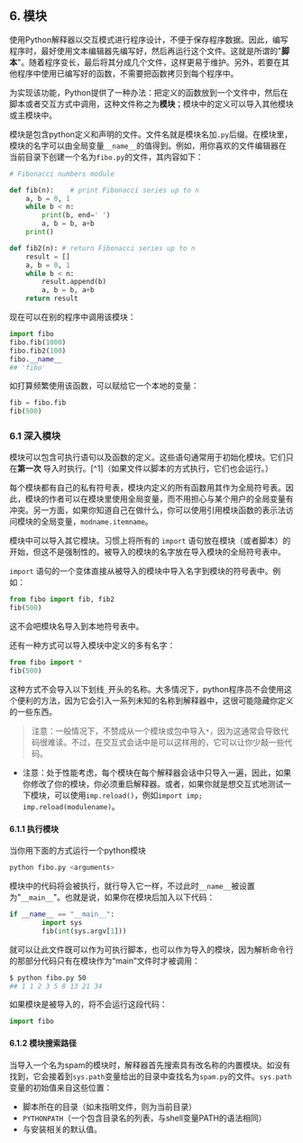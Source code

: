 ## 6. 模块

使用Python解释器以交互模式进行程序设计，不便于保存程序数据。因此，编写程序时，最好使用文本编辑器先编写好，然后再运行这个文件。这就是所谓的"**脚本**"。随着程序变长，最后将其分成几个文件，这样更易于维护。另外，若要在其他程序中使用已编写好的函数，不需要把函数拷贝到每个程序中。

为实现该功能，Python提供了一种办法：把定义的函数放到一个文件中，然后在脚本或者交互方式中调用，这种文件称之为**模块**；模块中的定义可以导入其他模块或主模块中。

模块是包含python定义和声明的文件。文件名就是模块名加`.py`后缀。在模块里，模块的名字可以由全局变量`__name__`的值得到。例如，用你喜欢的文件编辑器在当前目录下创建一个名为`fibo.py`的文件，其内容如下：

```python
# Fibonacci numbers module

def fib(n):    # print Fibonacci series up to n
    a, b = 0, 1
    while b < n:
        print(b, end=' ')
        a, b = b, a+b
    print()

def fib2(n): # return Fibonacci series up to n
    result = []
    a, b = 0, 1
    while b < n:
        result.append(b)
        a, b = b, a+b
    return result
```

现在可以在别的程序中调用该模块：

```python
import fibo
fibo.fib(1000)
fibo.fib2(100)
fibo.__name__
## 'fibo'
```

如打算频繁使用该函数，可以赋给它一个本地的变量：
```python
fib = fibo.fib
fib(500)
```

### 6.1 深入模块
模块可以包含可执行语句以及函数的定义。这些语句通常用于初始化模块。它们只在**第一次** 导入时执行。[^1]（如果文件以脚本的方式执行，它们也会运行。）

每个模块都有自己的私有符号表，模块内定义的所有函数用其作为全局符号表。因此，模块的作者可以在模块里使用全局变量，而不用担心与某个用户的全局变量有冲突。另一方面，如果你知道自己在做什么，你可以使用引用模块函数的表示法访问模块的全局变量，`modname.itemname`。

模块中可以导入其它模块。习惯上将所有的 `import` 语句放在模块（或者脚本）的开始，但这不是强制性的。被导入的模块的名字放在导入模块的全局符号表中。

`import` 语句的一个变体直接从被导入的模块中导入名字到模块的符号表中。例如：

```Python
from fibo import fib, fib2
fib(500)
```

这不会吧模块名导入到本地符号表中。

还有一种方式可以导入模块中定义的多有名字：

```python
from fibo import *
fib(500)
```

这种方式不会导入以下划线`_`开头的名称。大多情况下，python程序员不会使用这个便利的方法，因为它会引入一系列未知的名称到解释器中，这很可能隐藏你定义的一些东西。

> 注意：一般情况下，不赞成从一个模块或包中导入`*`，因为这通常会导致代码很难读。不过，在交互式会话中是可以这样用的，它可以让你少敲一些代码。

+ 注意：处于性能考虑，每个模块在每个解释器会话中只导入一遍，因此，如果你修改了你的模块，你必须重启解释器。或者，如果你就是想交互式地测试一下模块，可以使用`imp.reload()`，例如`import imp; imp.reload(modulename)`。

#### 6.1.1 执行模块

当你用下面的方式运行一个python模块
```python
python fibo.py <arguments>
```

模块中的代码将会被执行，就行导入它一样，不过此时`__name__`被设置为"`__main__`"。也就是说，如果你在模块后加入以下代码：

```python
if __name__ == "__main__":
		import sys
		fib(int(sys.argv[1]))
```
就可以让此文件既可以作为可执行脚本，也可以作为导入的模块，因为解析命令行的那部分代码只有在模块作为“main”文件时才被调用：
```bash
$ python fibo.py 50
## 1 1 2 3 5 8 13 21 34
```

如果模块是被导入的，将不会运行这段代码：
```python
import fibo
```

#### 6.1.2 模块搜索路径

当导入一个名为spam的模块时，解释器首先搜索具有改名称的内置模块。如没有找到，它会接着到`sys.path`变量给出的目录中查找名为`spam.py`的文件。`sys.path`变量的初始值来自这些位置：

+ 脚本所在的目录（如未指明文件，则为当前目录）
+ `PYTHONPATH`（一个包含目录名的列表，与shell变量PATH的语法相同）
+ 与安装相关的默认值。




